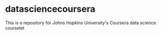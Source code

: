 # datasciencecoursera
This is a repository for Johns Hopkins University's Coursera data science courselet
